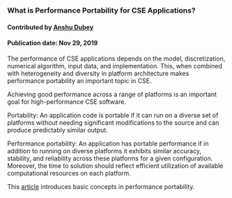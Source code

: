### What is Performance Portability for CSE Applications?
#### Contributed by [Anshu Dubey](https://github.com/adubey64)

#### Publication date: Nov 29, 2019 

<!--deck start--->

The performance of CSE  applications depends on the model, discretization, numerical algorithm, input data, and implementation.  This, when combined with heterogeneity and diversity in platform architecture makes performance portability an important topic in CSE.

<!--deck end--->


<!--body start--->
Achieving good performance across a range of platforms is an important goal for high-performance CSE software.  

Portability: An application code is portable if it can run on a diverse set of platforms without
needing significant modifications to the source and can produce predictably similar output.

Performance portability: An application has portable performance if in addition to running on
diverse platforms it exhibits similar accuracy, stability, and reliability across these platforms for a
given configuration. Moreover, the time to solution should reflect efficient utilization of available
computational resources on each platform.

This [article](../Blog/UnderstandingPerfPortabilityForCSEApps.md) introduces basic concepts in performance portability.

<!--body end--->

<!---
Publish: yes
Pinned: yes
Topics: performance portability
--->
